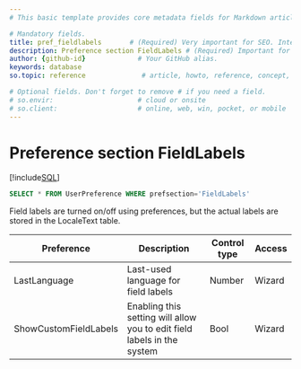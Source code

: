 ```yaml
---
# This basic template provides core metadata fields for Markdown articles on docs.superoffice.com.

# Mandatory fields.
title: pref_fieldlabels       # (Required) Very important for SEO. Intent in a unique string of 43-59 chars including spaces.
description: Preference section FieldLabels # (Required) Important for SEO. Recommended character length is 115-145 characters including spaces.
author: {github-id}             # Your GitHub alias.
keywords: database
so.topic: reference              # article, howto, reference, concept, guide

# Optional fields. Don't forget to remove # if you need a field.
# so.envir:                     # cloud or onsite
# so.client:                    # online, web, win, pocket, or mobile
---
```


# Preference section FieldLabels

[!include[SQL](./includes/to-view-pref.md)]

```sql
SELECT * FROM UserPreference WHERE prefsection='FieldLabels'
```

Field labels are turned on/off using preferences, but the actual labels are stored in the LocaleText table.

| Preference | Description | Control type | Access |
|---|---|---|---|
| LastLanguage | Last-used language for field labels | Number | Wizard |
| ShowCustomFieldLabels | Enabling this setting will allow you to edit field labels in the system | Bool | Wizard |

